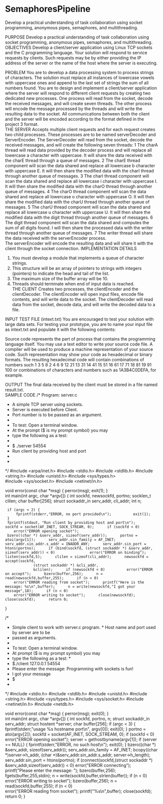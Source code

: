 # SemaphoresPipeline
 Develop a practical understanding of task collaboration using socket programming, anonymous pipes, semaphores, and multithreading.
 
 PURPOSE 
Develop a practical understanding of task collaboration using socket programming, anonymous pipes, semaphores, and multithreading. 
OBJECTIVES 
Develop a client/server application using Linux TCP sockets and the C programming language. Your solution will respond to service requests by clients.  Such requests may be by either providing the IP address of the server or the name of the host where the server is executing.  
 
PROBLEM 
You are to develop a data processing system to process strings of characters. The solution must replace all instances of lowercase vowels with uppercase ones and append to the last set of strings the sum of all numbers found. 
You are to design and implement a client/server application where the server will respond to different client requests by creating two dedicated new processes. One process will read from the socket, decode the received messages, and will create seven threads.  The other process will encode the message processed by the threads and will write the resulting data to the socket. All communications between both the client and the server will be encoded according to the format defined in the project 3 format.  
THE SERVER 
Accepts multiple client requests and for each request creates two child processes. These processes are to be named serverDecoder and ServerEncoder. The ServerDecoder will read from the socket, decode the received messages, and will create the following seven threads: 
1	The charA thread will read data provided by the decoder process and will replace all lowercase a character with uppercase. It will share the data received with the charE thread through a queue of messages. 
2	The charE thread component will scan the data shared and replace all lowercase b character with uppercase E. It will then share the modified data with the charI thread through another queue of messages. 
3	The charI thread component will scan the data shared and replace all lowercase i character with uppercase I. It will then share the modified data with the charO thread through another queue of messages. 
4	The charO thread component will scan the data shared and replace all lowercase o character with uppercase O. It will then share the modified data with the charU thread through another queue of messages. 
5	The charU thread component will scan the data shared and replace all lowercase u character with uppercase U. It will then share the modified data with the digit thread through another queue of messages. 
6	The digit thread component will scan the data shared and computes the sum of all digits found. I will then share the processed data with the writer thread through another queue of messages. 
7	The writer thread will share the data received with the serverEncoder process.            
The serverEncoder will encode the resulting data and will share it with the client through the socket connection. 
IMPLEMENTATION DETAILS 
1.	You must develop a module that implements a queue of character strings. 
2.	This structure will be an array of pointers to strings with integers (pointers) to indicate the head and tail of the list. 
3.	The maximum size of the buffer array will be 10. 
4.	Threads should terminate when end of input data is reached.  
THE CLIENT 
Creates two processes, the clientEncoder and the clientDecoder. The clientEncoder will open input files, encode file contents, and will write data to the socket. The clientDecoder will read data from the socket, decode data, and will write the decoded data to a file.  
 
INPUT TEST FILE (intext.txt) 
You are encouraged to test your solution with large data sets. For testing your prototype, you are to name your input file as intext.txt and populate it with the following contents: 
 
Source code represents the part of process that contains the programming 
language itself. You may use a text editor to write your source code file. A compiler will be used to produce a machine representation of your source code. Such  representation may show your code as hexadecimal or 
binary formats. The resulting hexadecimal code will contain combinations of numbers such 1 3 5 8 2 4 6 9 
12 21 13 31 14 41 15 51 16 61 17 71 18 81 19 91 100 or  combinations of characters and numbers such as 1A3B4C0DEFA, for example. 
 
OUTPUT 
The final data received by the client must be stored in a file named result.txt.  
SAMPLE CODE 
/* Program: server.c 
*	A simple TCP server using sockets. 
*	Server is executed before Client. 
*	Port number is to be passed as an argument.  
 *  
*	To test: Open a terminal window. 
*	At the prompt ($ is my prompt symbol) you may 
*	type the following as a test: 
 * 
*	$ ./server 54554 
*	Run client by providing host and port 
 * 
 *  
 */ 
#include <arpa/inet.h> 
#include <stdio.h> 
#include <stdlib.h> 
#include <string.h> 
#include <unistd.h> 
#include <sys/types.h>  
#include <sys/socket.h> 
#include <netinet/in.h> 
 
void error(const char *msg) 
{     perror(msg);     exit(1); 
}  
int main(int argc, char *argv[]) 
{ 
     int sockfd, newsockfd, portno;      socklen_t clilen;      char buffer[256]; 
     struct sockaddr_in serv_addr, cli_addr;      int n; 
 
     if (argc < 2) { 
         fprintf(stderr,"ERROR, no port provided\n");          exit(1); 
     } 
     fprintf(stdout, "Run client by providing host and port\n");      sockfd = socket(AF_INET, SOCK_STREAM, 0);      if (sockfd < 0)  
        error("ERROR opening socket"); 
     bzero((char *) &serv_addr, sizeof(serv_addr));      portno = atoi(argv[1]);      serv_addr.sin_family = AF_INET;      serv_addr.sin_addr.s_addr = INADDR_ANY;      serv_addr.sin_port = htons(portno);      if (bind(sockfd, (struct sockaddr *) &serv_addr,               sizeof(serv_addr)) < 0)                error("ERROR on binding");      listen(sockfd,5);      clilen = sizeof(cli_addr);      newsockfd = accept(sockfd,  
                 (struct sockaddr *) &cli_addr,  
                 &clilen);      if (newsockfd < 0)          error("ERROR on accept");      bzero(buffer,256);      n = read(newsockfd,buffer,255);      if (n < 0)  
        error("ERROR reading from socket");      printf("Here is the message: %s\n",buffer);      n = write(newsockfd,"I got your message",18);      if (n < 0)  
        error("ERROR writing to socket");      close(newsockfd);      close(sockfd);      return 0;  
} 
 
/* 
*	Simple client to work with server.c program.  * Host name and port used by server are to be 
*	passed as arguments. 
 * 
*	To test: Open a terminal window. 
*	At prompt ($ is my prompt symbol) you may 
*	type the following as a test:  * 
*	$./client 127.0.0.1 54554 
*	Please enter the message: Programming with sockets is fun!   
*	I got your message 
*	$  
 * 
 */ 
#include <stdio.h> 
#include <stdlib.h> 
#include <unistd.h> 
#include <string.h> 
#include <sys/types.h> 
#include <sys/socket.h> 
#include <netinet/in.h> 
#include <netdb.h>  
 
void error(const char *msg) 
{     perror(msg);     exit(0); 
}  
int main(int argc, char *argv[]) 
{ 
    int sockfd, portno, n;     struct sockaddr_in serv_addr;     struct hostent *server; 
     char buffer[256];     if (argc < 3) { 
       fprintf(stderr,"usage %s hostname port\n", argv[0]);        exit(0);     } 
    portno = atoi(argv[2]); 
    sockfd = socket(AF_INET, SOCK_STREAM, 0);     if (sockfd < 0)  
        error("ERROR opening socket");     server = gethostbyname(argv[1]);     if (server == NULL) { 
        fprintf(stderr,"ERROR, no such host\n");         exit(0);     } 
    bzero((char *) &serv_addr, sizeof(serv_addr));     serv_addr.sin_family = AF_INET;     bcopy((char *)server->h_addr,           (char *)&serv_addr.sin_addr.s_addr,          server->h_length);     serv_addr.sin_port = htons(portno); 
    if (connect(sockfd,(struct sockaddr *)          
&serv_addr,sizeof(serv_addr)) < 0)          error("ERROR connecting");     printf("Please enter the message: ");     bzero(buffer,256);     fgets(buffer,255,stdin);     n = write(sockfd,buffer,strlen(buffer));     if (n < 0)  
         error("ERROR writing to socket");     bzero(buffer,256);     n = read(sockfd,buffer,255);     if (n < 0)  
         error("ERROR reading from socket");     printf("%s\n",buffer);     close(sockfd);     return 0; 
} 
 
 

